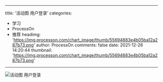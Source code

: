 
---
title: '活动图 用户登录'
categories: 
 - 学习
 - ProcessOn
 - 推荐
headimg: 'https://img.processon.com/chart_image/thumb/55694883e4b05ba12a287b73.png'
author: ProcessOn
comments: false
date: 2021-12-26 14:20:44
thumbnail: 'https://img.processon.com/chart_image/thumb/55694883e4b05ba12a287b73.png'
---

<div>   
<img class="thumb" alt="活动图 用户登录" src="https://img.processon.com/chart_image/thumb/55694883e4b05ba12a287b73.png" referrerpolicy="no-referrer">
<p></p>  
</div>
            